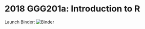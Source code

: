 # 2018 GGG201a: Introduction to R

Launch Binder: [![Binder](http://mybinder.org/badge.svg)](https://mybinder.org/v2/gh/ngs-docs/2018-ggg201a.git/master)
